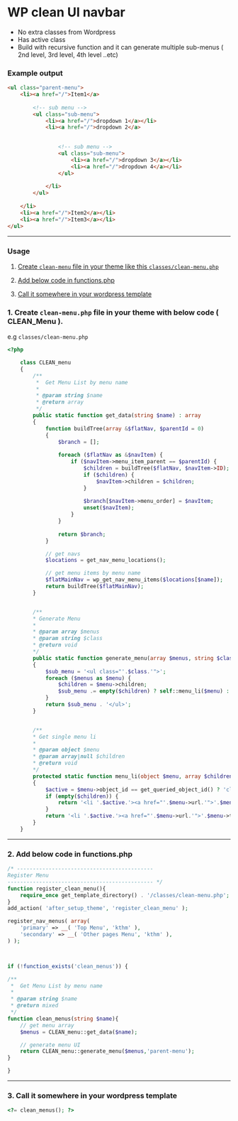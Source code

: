# WP clean UI navbar

- No extra classes from Wordpress
- Has active class
- Build with recursive function and it can generate multiple sub-menus ( 2nd level, 3rd level, 4th level ..etc)

### Example output

```html
<ul class="parent-menu">
    <li><a href="/">Item1</a>
    
        <!-- sub menu -->
        <ul class="sub-menu">
            <li><a href="/">dropdown 1</a></li>
            <li><a href="/">dropdown 2</a>
            

                <!-- sub menu -->
                <ul class="sub-menu">
                    <li><a href="/">dropdown 3</a></li>
                    <li><a href="/">dropdown 4</a></li>
                </ul>
                
            </li>
        </ul>
        
    </li>
    <li><a href="/">Item2</a></li>
    <li><a href="/">Item3</a></li>
</ul>
```



-------------------------------------
### Usage 

1. [Create `clean-menu` file in your theme like this `classes/clean-menu.php`](#createfile)

2. [Add below code in functions.php](#functions)

3. [Call it somewhere in your wordpress template](#callit)


### 1. Create `clean-menu.php` file in your theme with below code ( CLEAN_Menu ).

e.g `classes/clean-menu.php` <a name="createfile"></a>

```php
<?php

    class CLEAN_menu
    {
        /**
         *  Get Menu List by menu name
         *
         * @param string $name
         * @return array
         */
        public static function get_data(string $name) : array
        {
            function buildTree(array &$flatNav, $parentId = 0)
            {
                $branch = [];
        
                foreach ($flatNav as &$navItem) {
                    if ($navItem->menu_item_parent == $parentId) {
                        $children = buildTree($flatNav, $navItem->ID);
                        if ($children) {
                            $navItem->children = $children;
                        }
        
                        $branch[$navItem->menu_order] = $navItem;
                        unset($navItem);
                    }
                }
        
                return $branch;
            }

            // get navs
            $locations = get_nav_menu_locations();

            // get menu items by menu name
            $flatMainNav = wp_get_nav_menu_items($locations[$name]);
            return buildTree($flatMainNav);
        }


        /**
        * Generate Menu
        *
        * @param array $menus
        * @param string $class
        * @return void
        */
        public static function generate_menu(array $menus, string $class) : string
        {
            $sub_menu = '<ul class="'.$class.'">';
            foreach ($menus as $menu) {
                $children = $menu->children;
                $sub_menu .= empty($children) ? self::menu_li($menu) : self::menu_li($menu, $children);
            }
            return $sub_menu . '</ul>';
        }


        /**
		* Get single menu li
		*
		* @param object $menu
		* @param array|null $children
		* @return void
		*/
        protected static function menu_li(object $menu, array $children = null) : string
        {
            $active = $menu->object_id == get_queried_object_id() ? 'class="active"' : '';
            if (empty($children)) {
                return '<li '.$active.'><a href="'.$menu->url.'">'.$menu->title.'</a></li>';
            }
            return '<li '.$active.'><a href="'.$menu->url.'">'.$menu->title.'</a>'. self::generate_menu($children, 'sub-menu') .'</li>';
        }
    }

```
--------------


### 2. Add below code in functions.php <a name="functions"></a>

```php
/* -------------------------------------------
Register Menu
---------------------------------------------- */
function register_clean_menu(){
	require_once get_template_directory() . '/classes/clean-menu.php';
}
add_action( 'after_setup_theme', 'register_clean_menu' );

register_nav_menus( array(
    'primary' => __( 'Top Menu', 'kthm' ),
    'secondary' => __( 'Other pages Menu', 'kthm' ),
) );



if (!function_exists('clean_menus')) {

/**
 *  Get Menu List by menu name
 *
 * @param string $name
 * @return mixed
 */
function clean_menus(string $name){
    // get menu array
    $menus = CLEAN_menu::get_data($name);

    // generate menu UI
    return CLEAN_menu::generate_menu($menus,'parent-menu');
}

}

```

--------------


### 3. Call it somewhere in your wordpress template <a name="callit"></a>
```php
<?= clean_menus(); ?>
```

